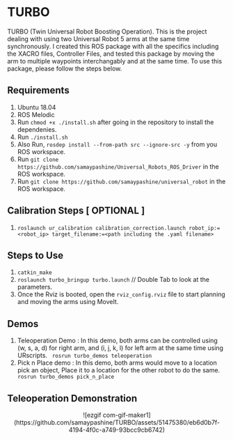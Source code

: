 # TURBO

TURBO (Twin Universal Robot Boosting Operation). This is the project dealing with using two Universal Robot 5 arms at the same time synchronously. I created this ROS package with all the specifics including the XACRO files, Controller Files, and tested this package by moving the arm to multiple waypoints interchangably and at the same time. To use this package, please follow the steps below.


## Requirements

1. Ubuntu 18.04
2. ROS Melodic
3. Run `chmod +x ./install.sh` after going in the repository to install the dependenies.
4. Run `./install.sh`
5. Also Run, `rosdep install --from-path src --ignore-src -y` from you ROS workspace.
6. Run `git clone https://github.com/samaypashine/Universal_Robots_ROS_Driver` in the ROS workspace.
7. Run `git clone https://github.com/samaypashine/universal_robot` in the ROS workspace.


## Calibration Steps [ OPTIONAL ]
1. ``` roslaunch ur_calibration calibration_correction.launch robot_ip:=<robot_ip> target_filename:=<path including the .yaml filename> ```


## Steps to Use
1. ``` catkin_make ```
2. ``` roslaunch turbo_bringup turbo.launch ``` // Double Tab to look at the parameters. 
3. Once the Rviz is booted, open the `rviz_config.rviz` file to start planning and moving the arms using MoveIt.

## Demos
1. Teleoperation Demo : In this demo, both arms can be controlled using (w, s, a, d) for right arm, and (i, j, k, l) for left arm at the same time using URscripts.
   ``` rosrun turbo_demos teleoperation```
2. Pick n Place demo : In this demo, both arms would move to a location pick an object, Place it to a location for the other robot to do the same.
   ``` rosrun turbo_demos pick_n_place```

## Teleoperation Demonstration
   <p align="center">
   ![ezgif com-gif-maker1](https://github.com/samaypashine/TURBO/assets/51475380/eb6d0b7f-4194-4f0c-a749-93bcc9cb6742)
   </p>
